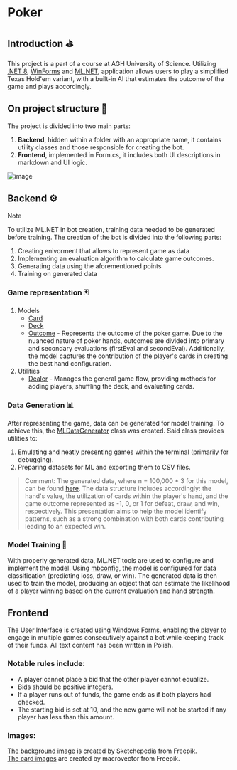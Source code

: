 # Poker

## Introduction ⛳
This project is a part of a course at AGH University of Science. Utilizing [.NET 8](https://dotnet.microsoft.com/en-us/download/dotnet/8.0), [WinForms](https://learn.microsoft.com/en-us/dotnet/desktop/winforms/) and [ML.NET](https://dotnet.microsoft.com/en-us/apps/machinelearning-ai/ml-dotnet), application allows users to play a simplified Texas Hold'em variant, with a built-in AI that estimates the outcome of the game and plays accordingly.

## On project structure 📁
The project is divided into two main parts:
1. **Backend**, hidden within a folder with an appropriate name, it contains utility classes and those responsible for creating the bot.
2. **Frontend**, implemented in Form.cs, it includes both UI descriptions in markdown and UI logic.

![image](https://github.com/DawidSerek/Poker/assets/38727547/6a6d1580-2ff3-4769-a0f4-6146acfae0a7)

## Backend ⚙️
> [!NOTE]
> To utilize ML.NET in bot creation, training data needed to be generated before training. The creation of the bot is divided into the following parts:
> 1. Creating enivorment that allows to represent game as data
> 2. Implementing an evaluation algorithm to calculate game outcomes.
> 3. Generating data using the aforementioned points
> 4. Training on generated data

### Game representation 🃏
1. Models
   * [Card](Backend/Card.cs)
   * [Deck](Backend/Deck.cs)
   * [Outcome](Backend/Outcome.cs) - Represents the outcome of the poker game. Due to the nuanced nature of poker hands, outcomes are divided into primary and secondary evaluations (firstEval and secondEval). Additionally, the model captures the contribution of the player's cards in creating the best hand configuration.
2. Utilities
   * [Dealer](Backend/Dealer.cs) - Manages the general game flow, providing methods for adding players, shuffling the deck, and evaluating cards.

### Data Generation 📊
After representing the game, data can be generated for model training. To achieve this, the [MLDataGenerator](Backend/MLDataGenerator.cs) class was created. Said class provides utilities to:
1. Emulating and neatly presenting games within the terminal (primarily for debugging).
2. Preparing datasets for ML and exporting them to CSV files.
> Comment: The generated data, where n = 100,000 * 3 for this model, can be found [here](Backend/output.csv). The data structure includes accordingly: the hand's value, the utilization of cards within the player's hand, and the game outcome represented as -1, 0, or 1 for defeat, draw, and win, respectively. This presentation aims to help the model identify patterns, such as a strong combination with both cards contributing leading to an expected win.

### Model Training 🧠
With properly generated data, ML.NET tools are used to configure and implement the model. Using [mbconfig](MLModel.mbconfig), the model is configured for data classification (predicting loss, draw, or win). The generated data is then used to train the model, producing an object that can estimate the likelihood of a player winning based on the current evaluation and hand strength.

## Frontend
The User Interface is created using Windows Forms, enabling the player to engage in multiple games consecutively against a bot while keeping track of their funds. All text content has been written in Polish.

### Notable rules include:
* A player cannot place a bid that the other player cannot equalize.
* Bids should be positive integers.
* If a player runs out of funds, the game ends as if both players had checked.
* The starting bid is set at 10, and the new game will not be started if any player has less than this amount.
  
### Images:
[The background image](https://pl.freepik.com/darmowe-zdjecie/zielony-material-w-jasne-kropki_40730407.htm#query=poker%20table%20background&position=15&from_view=search&track=ais&uuid=1d2893c7-b7b3-4a31-beb8-65b3dcec3ec8) is created by Sketchepedia from Freepik.\
[The card images](https://pl.freepik.com/darmowe-wektory/poker-karty-ikony-kolekcji_1045019.htm#query=playing%20cards&position=40&from_view=search&track=ais&uuid=4774aa00-fefc-4b09-adc2-a462866d0d4d) are created by macrovector from Freepik.

